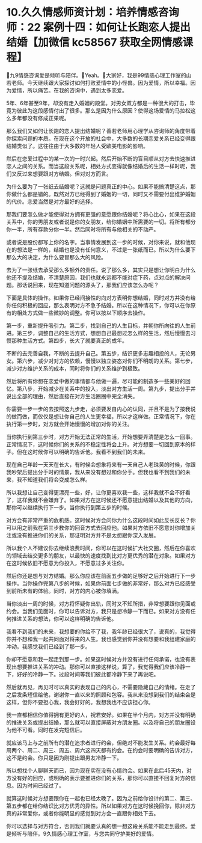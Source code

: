 # 10.久久情感师资计划：培养情感咨询师：22 案例十四：如何让长跑恋人提出结婚【加微信 kc58567 获取全网情感课程】

🎼九9情感咨询爱是倾听与陪伴。🎼Yeah。🎼大家好，我是99情感心理工作室的山若老师。今天继续跟大家探讨如何打败爱情中的小怪兽。因为爱情，所以幸福。因为爱情，所以痛苦。在我的咨询中，遇到太多恋爱。

5年、6年甚至9年，却没有走入婚姻的殿堂。对男女双方都是一种很大的打击，毕竟为彼此为这段感情付出了很多。那么是因为什么原因？使得这场爱情的马拉松这么多年都没有修成正果呢。

那么我们又如何让长跑的恋人提出结婚呢？善若老师用心理学从咨询师的角度带着你探索问题的本质。在现在这个开放的社会中，大多数的长期恋爱关系已经变得跟结婚类似了。这往往由于大多数的年轻人受欧美电影的影响。

然后在恋爱过程中的某一次的一时兴起。然后开始不断的盲目顺从对方去快速推进恋人之间的关系。而当这段关系呢，相处方式变得就像结婚后的生活一样时呢，我们又反过来想要跟对方结婚。但对对方而言。

为什么要为了一张纸去结婚呢？这就是问题真正的中心。如果不能搞清楚这点，那你做什么都是错的。既然对方已经得到了婚姻的一切，同时又不需要付出维护婚姻的代价。恋爱当然是对方最好的选择。

那我们要怎么做才能使得对方拥有更强的意愿跟你结婚呢？将心比心，如果在这段关系中，你的男朋友或者说是你的女朋友，给你婚姻中所需要的一切。将所有都分你一半，所有存款分你一半。然后同时将所有与他相关的不动产。

或者说是股份都写上你的名字。当事情发展到这一步的时候，对你来说，就和他现在的想法是一样的，结婚也是没有任何意义，不过是一张纸而已。所以为什么要下那么大的决定，为什么要冒那么大的风险。

去为了一张纸去承受那么多额外的责任。说了那么多，其实只是想让你明白为什么他还不提及结婚，不清楚原因，我们也就永远都不能对症下药，点对点的解决问题。那话说回来，现在知道问题的源头了，那我们应该怎么办呢？

下面是具体的操作。如果你已经间接性的向对方表明你想结婚，同时对方并没有给你任何积极的回应，那么表明对方不急予结婚。所以在这种情况下，你可以在你原有的相处方式做一些微妙的调整。你可以按以下顺序去操作。

第一步，重新提升吸引力。第二步，找到自己的人生目标，并朝你所向往的人生前进。第三步，调整自己的生活方式，想想自己最想过怎么样的生活，然后慢慢去习惯那种生活方式。第四步，长大了就要真正的成年。

不断的去完善自我，不断的去提升自己。第五步，结识更多志趣相投的人，无论男女。第六步，减少对对方的依赖，慢慢以独立姿态对你们不明朗的关系。第七步，减少对方维护关系的成本，同时将你们的关系维护到极致。

然后将所有你想在恋爱中做的事情都与他做一遍，尽可能的制造多一些美好的回忆。第八步，开始减少在关系中的投入，淡出对方生活一周。第九步，提出分手并说出全部的理由，然后直接在对方生活圈圈中完全消失。

你需要一步一步的去按照这九步走，必须要发自内心的认同，并且不是为了按我说的做而做，而仅仅是想让你自己的人生更幸福，所以才这样做。正常情况下，你在执行第一步时，对方就会开始慢慢的增加对你的关注。

当你执行到第三步时，对方开始无法正常的生活，开始想要弄清楚是怎么一回事。正常情况下，这时候你们的关系的不稳定性将会上升。对方想要一切回到原本的样子。但在这时候你可以明确的告诉他。我看不到我们的未来。

现在自己年龄一天天在长大，有时候会想象将来有一天自己人老珠黄的时候，你跟我吵架后提出分手时的情景，我从来没有想过和你分手。但我也看不到我们的未来，我不知道我们将会变成怎么样。

所以我想让自己变得更漂亮一些，好，让你更喜欢我一些，这样我就不会不好看了，这样我就不会嫌弃了。如果对方在这时候还不愿意提出结婚以及其他的方向，那你可以继续执行下一步。当你执行到第五步的时候。

对方会有非常严重的危机感。这时候对方会问你为什么这段时间如此反长反长？你可以用之前我在第三步教你的回音方式去回应他。如果对方依旧不愿意对你增加关注或没有推进你们的关系，那证明对方并不是太想跟你深入发展。

所以我个人不建议你去继续浪费时间，你可以在这时候扩大社交圈，然后在你喜欢的领域去结交更多的朋友，以最快的速度找到比对方更优秀的潜在对象。如果对方在这时候依旧不愿意为你投入，不愿意过多关注你。

然后你还是想与对方结婚。那么你应该在前面五步做的足够好之后开始进行下一步操作。当你操作完第八步的时候，如果你前面七步做的非常好，那么对方已经感受到前所未有的体验。同时，对方的内心被你填满。

当你淡出一周的时候，对方将怀疑你出轨，同时又不知所措，非常想要跟你见面或约会。当我们见面时，你可以告诉对方，我只是想冷静一下而已。如果对方没有任何推进关系的想法，你可以这样明确的告诉他。

我看不到我们的未来，我想要的你给不了我，我年龄已经很大了，说真的，我觉得你并不想和我一起共同面对将来的人生。我也感觉到你并没有想要和我组建家庭的冲动。我感觉我们已经到了那一步。

你却不愿意和我一起走到那一步。如果这时候对方并没有进行任何承诺，也没有表现出想要推进关系的冲动。那你可以直接这样说，算了，我觉得我们应该冷静一下，好好的冷静一下。过段时间等我们彼此都冷静下来了再说吧。

然后就再见，再见时可以真实的表现自己的内心，不需要隐藏自己的情绪。在走了之后发条短信给他，谢谢你一直以来的照顾和包容。我从来没想到我们的结束会是这样，但你不要担心我，我会好好的。我想我也不应该担心你。

我一直都相信你值得拥有更好的人，祝君安好。如果在半个月内，对方并没有明确的推进关系或提出结婚，那么就可以直接屏蔽对方朋友圈。以及将自己的朋友圈设为他不可看。同时在发完短信后。

就应该马上与之前所有的潜在追求者进行约会，但绝对不能发生关系。约会最好每周两个、周二、周三、周五、周六这四天都有约会。在约会时要明确的告诉对方，这不是约会。你只是因为刚提出跟男友冷静一下。

所以想找个人聊聊天而已，因为现在实在没有心情约会。如果在此后45天内，对方没有好的回应，或明确的表示要推进你们的关系，那你可以直接不回复对方的信息。因为时间已经过了。

就算这时候对方想要跟你在一起也已经太晚了。因为之前给你设计的第二、第三、第五步都在给你结识比对方优秀的异性。所以如果对方在这时候挽回你，除非对方真的非常爱你，或者你能明显的感觉到对方会一直跟你相处下去。

你可以选择与对方符合，否则我们就要认真的想一想这段关系能不能走到最终。爱是倾听与陪伴。9久情感心理工作室，与您共同守护美好的爱情。

